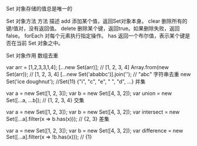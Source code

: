 Set 对象存储的值总是唯一的

Set 对象方法
方法 描述
add 添加某个值，返回Set对象本身。
clear 删除所有的键/值对，没有返回值。
delete 删除某个键，返回true。如果删除失败，返回false。
forEach 对每个元素执行指定操作。
has 返回一个布尔值，表示某个键是否在当前 Set 对象之中。

Set 对象作用
数组去重

var arr = [1,2,3,3,1,4];
[...new Set(arr)]; // [1, 2, 3, 4]
Array.from(new Set(arr)); // [1, 2, 3, 4]
[...new Set('ababbc')].join(''); // "abc" 字符串去重
new Set('ice doughnut'); //Set(11) {"i", "c", "e", " ", "d", …}
并集

var a = new Set([1, 2, 3]);
var b = new Set([4, 3, 2]);
var union = new Set([...a, ...b]); // {1, 2, 3, 4}
交集

var a = new Set([1, 2, 3]);
var b = new Set([4, 3, 2]);
var intersect = new Set([...a].filter(x => b.has(x))); // {2, 3}
差集

var a = new Set([1, 2, 3]);
var b = new Set([4, 3, 2]);
var difference = new Set([...a].filter(x => !b.has(x))); // {1}
